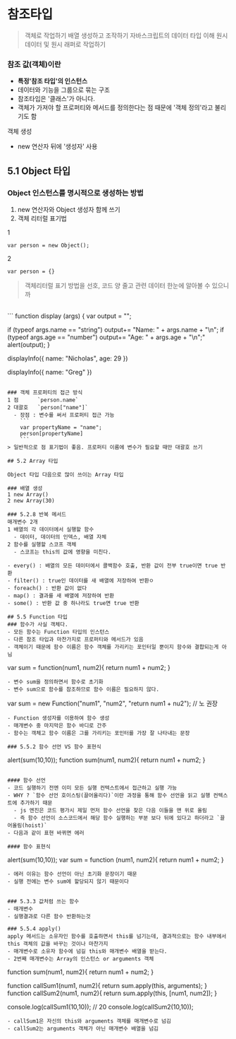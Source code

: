 # 참조타입

> 객체로 작업하기
> 배열 생성하고 조작하기
> 자바스크립트의 데이터 타입 이해
> 원시 데이터 및 원시 래퍼로 작업하기

### 참조 값(객체)이란
- **특정'참조 타입'의 인스턴스**
- 데이터와 기능을 그룹으로 묶는 구조
- 참조타입은 '클래스'가 아니다.
- 객체가 가져야 할 프로퍼티와 메서드를 정의한다는 점 때문에 '객체 정의'라고 불리기도 함

객체 생성
- new 연산자 뒤에 '생성자' 사용

## 5.1 Object 타입
### Object 인스턴스를 명시적으로 생성하는 방법
1. new 연산자와 Object 생성자 함께 쓰기 
2. 객체 리터럴 표기법

1
```
var person = new Object();
```

2
```
var person = {}
```

> 객체리터럴 표기 방법을 선호, 코드 양 줄고 관련 데이터 한눈에 알아볼 수 있으니까
<br>
```
function display (args) {
  var output = "";

  if (typeof args.name == "string") output+= "Name: " + args.name + "\n";
  if (typeof args.age == "number")  output+= "Age: " + args.age + "\n";"
  alert(output);
}

displayInfo({
  name: "Nicholas",
  age: 29
})

displayInfo({
  name: "Greg"
})
```

### 객체 프로퍼티의 접근 방식
1 점      `person.name`
2 대괄호   `person["name"]`
  - 장점 : 변수를 써서 프로퍼티 접근 가능    
    ```
    var propertyName = "name";
    person[propertyName]
    ```
> 일반적으로 점 표기법이 좋음. 프로퍼티 이름에 변수가 필요할 때만 대괄호 쓰기

## 5.2 Array 타입

Object 타입 다음으로 많이 쓰이는 Array 타입

### 배열 생성
1 new Array()
2 new Array(30)

### 5.2.8 반복 메서드
매개변수 2개
1 배열의 각 데이터에서 실행할 함수
  - 데이터, 데이터의 인덱스, 배열 자체
2 함수를 실행할 스코프 객체
  - 스코프는 this의 값에 영향을 미친다.

- every() : 배열의 모든 데이터에서 콜백함수 호출, 반환 값이 전부 true이면 true 반환
- filter() : true인 데이터를 새 배열에 저장하여 반환ㅇ
- foreach() : 반환 값이 없다
- map() : 결과를 새 배열에 저장하여 반환
- some() : 반환 값 중 하나라도 true면 true 반환

## 5.5 Function 타입
### 함수가 사실 객체다.
- 모든 함수는 Function 타입의 인스턴스
- 다른 참조 타입과 마찬가지로 프로퍼티와 메서드가 있음
- 객체이기 때문에 함수 이름은 함수 객체를 가리키는 포인터일 뿐이지 함수와 결합되는게 아님

```
  var sum = function(num1, num2){
    return num1 + num2;
  }
```
- 변수 sum을 정의하면서 함수로 초기화
- 변수 sum으로 함수를 참조하므로 함수 이름은 필요하지 않다.

```
  var sum = new Function("num1", "num2", "return num1 + nu2"); // 노 권장
```
- Function 생성자를 이용하여 함수 생성
- 매개변수 중 마지막은 함수 바디로 간주
- 함수는 객체고 함수 이름은 그를 가리키는 포인터를 가장 잘 나타내는 문장

### 5.5.2 함수 선언 VS 함수 표현식

```
 alert(sum(10,10));
 function sum(num1, num2){
   return num1 + num2;
 }
```

#### 함수 선언
- 코드 실행하기 전엔 이미 모든 실행 컨텍스트에서 접근하고 실행 가능
- WHY ? `함수 선언 호이스팅(끌어올리다)`이란 과정을 통해 함수 선언을 읽고 실행 컨텍스트에 추가하기 때문
  - js 엔진은 코드 평가시 제일 먼저 함수 선언을 찾은 다음 이들을 맨 위로 올림
  - 즉 함수 선언이 소스코드에서 해당 함수 실행하는 부분 보다 뒤에 있다고 하더라고 `끌어올림(hoist)`
- 다음과 같이 표현 바뀌면 에러

#### 함수 표현식

```
  alert(sum(10,10));
  var sum = function (num1, num2){
    return num1 + num2;
  }
```
- 에러 이유는 함수 선언이 아닌 초기화 문장이기 때문
- 실행 전에는 변수 sum에 할당되지 않기 때문이다


### 5.3.3 값처럼 쓰는 함수
- 매개변수
- 실행결과로 다른 함수 반환하는것

### 5.5.4 apply()
apply 메서드는 소유자인 함수를 호출하면서 this를 넘기는데, 결과적으로는 함수 내부에서 this 객체의 값을 바꾸는 것이나 마찬가지
- 매개변수로 소유자 함수에 넘길 this와 매개변수 배열을 받는다.
- 2번째 매개변수는 Array의 인스턴스 or arguments 객체

```
  function sum(num1, num2){
    return num1 + num2;
  }

  function callSum1(num1, num2){
    return sum.apply(this, arguments);
  }
  function callSum2(num1, num2){
    return sum.apply(this, [num1, num2]);
  }

  console.log(callSum1(10,10)); // 20
  console.log(callSum2(10,10));
```
- callSum1은 자신의 this와 arguments 객체를 매개변수로 넘김
- callSum2는 arguments 객체가 아닌 매개변수 배열을 넘김
